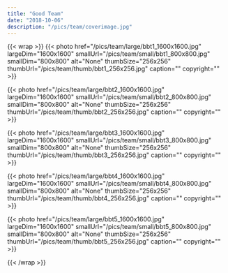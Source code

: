```yaml
---
title: "Good Team"
date: "2018-10-06"
description: "/pics/team/coverimage.jpg"
---
```


{{< wrap >}}
{{< photo href="/pics/team/large/bbt1_1600x1600.jpg" largeDim="1600x1600" smallUrl="/pics/team/small/bbt1_800x800.jpg" smallDim="800x800" alt="None" thumbSize="256x256" thumbUrl="/pics/team/thumb/bbt1_256x256.jpg" caption="" copyright="" >}}

{{< photo href="/pics/team/large/bbt2_1600x1600.jpg" largeDim="1600x1600" smallUrl="/pics/team/small/bbt2_800x800.jpg" smallDim="800x800" alt="None" thumbSize="256x256" thumbUrl="/pics/team/thumb/bbt2_256x256.jpg" caption="" copyright="" >}}

{{< photo href="/pics/team/large/bbt3_1600x1600.jpg" largeDim="1600x1600" smallUrl="/pics/team/small/bbt3_800x800.jpg" smallDim="800x800" alt="None" thumbSize="256x256" thumbUrl="/pics/team/thumb/bbt3_256x256.jpg" caption="" copyright="" >}}

{{< photo href="/pics/team/large/bbt4_1600x1600.jpg" largeDim="1600x1600" smallUrl="/pics/team/small/bbt4_800x800.jpg" smallDim="800x800" alt="None" thumbSize="256x256" thumbUrl="/pics/team/thumb/bbt4_256x256.jpg" caption="" copyright="" >}}

{{< photo href="/pics/team/large/bbt5_1600x1600.jpg" largeDim="1600x1600" smallUrl="/pics/team/small/bbt5_800x800.jpg" smallDim="800x800" alt="None" thumbSize="256x256" thumbUrl="/pics/team/thumb/bbt5_256x256.jpg" caption="" copyright="" >}}

{{< /wrap >}}